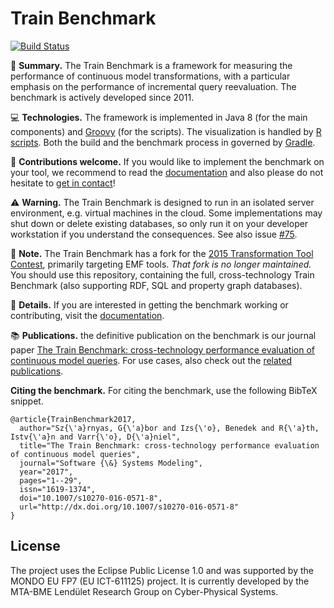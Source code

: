 # Train Benchmark

[![Build Status](https://travis-ci.org/FTSRG/trainbenchmark.svg?branch=master)](https://travis-ci.org/FTSRG/trainbenchmark)

:steam_locomotive: **Summary.** The Train Benchmark is a framework for measuring the performance of continuous model transformations, with a particular emphasis on the performance of incremental query reevaluation. The benchmark is actively developed since 2011.

:computer: **Technologies.** The framework is implemented in Java 8 (for the main components) and [Groovy](http://www.groovy-lang.org/) (for the scripts). The visualization is handled by [R scripts](https://www.r-project.org/). Both the build and the benchmark process in governed by [Gradle](https://gradle.org/).

:wave: **Contributions welcome.** If you would like to implement the benchmark on your tool, we recommend to read the [documentation](docs/) and also please do not hesitate to [get in contact](https://github.com/szarnyasg)!

:warning: **Warning.** The Train Benchmark is designed to run in an isolated server environment, e.g. virtual machines in the cloud. Some implementations may shut down or delete existing databases, so only run it on your developer workstation if you understand the consequences. See also issue [#75](https://github.com/FTSRG/trainbenchmark/issues/75).

:notebook_with_decorative_cover: **Note.** The Train Benchmark has a fork for the [2015 Transformation Tool Contest](https://github.com/FTSRG/trainbenchmark-ttc), primarily targeting EMF tools. _That fork is no longer maintained._ You should use this repository, containing the full, cross-technology Train Benchmark (also supporting RDF, SQL and property graph databases).

:book: **Details.** If you are interested in getting the benchmark working or contributing, visit the [documentation](docs/).

:books: **Publications.** the definitive publication on the benchmark is our journal paper
[The Train Benchmark: cross-technology performance evaluation of continuous model queries](http://link.springer.com/article/10.1007/s10270-016-0571-8). For use cases, also check out the [related publications](https://github.com/FTSRG/publication-pages/wiki/Benchmarking-query-technologies-in-model-driven-scenarios).

**Citing the benchmark.** For citing the benchmark, use the following BibTeX snippet.

```
@article{TrainBenchmark2017,
  author="Sz{\'a}rnyas, G{\'a}bor and Izs{\'o}, Benedek and R{\'a}th, Istv{\'a}n and Varr{\'o}, D{\'a}niel",
  title="The Train Benchmark: cross-technology performance evaluation of continuous model queries",
  journal="Software {\&} Systems Modeling",
  year="2017",
  pages="1--29",
  issn="1619-1374",
  doi="10.1007/s10270-016-0571-8",
  url="http://dx.doi.org/10.1007/s10270-016-0571-8"
}
```

## License

The project uses the Eclipse Public License 1.0 and was supported by the MONDO EU FP7 (EU ICT-611125) project.
It is currently developed by the MTA-BME Lendület Research Group on Cyber-Physical Systems.
